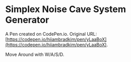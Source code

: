 # Simplex Noise Cave System Generator

A Pen created on CodePen.io. Original URL: [https://codepen.io/hiiambradkim/pen/yLaaBoX](https://codepen.io/hiiambradkim/pen/yLaaBoX).

Move Around with W/A/S/D.
